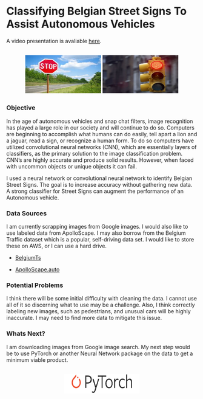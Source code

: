 # Classifying Belgian Street Signs To Assist Autonomous Vehicles

A video presentation is avaliable [here](https://www.youtube.com/watch?v=GQL7tAFc2aE).

## <center> <img src="images/Stop.jpeg" width="200" height="100" /> <img src="images/StopLight.jpg" width="200" height="100" /> </center>
    
### Objective 
In the age of autonomous vehicles and snap chat filters, image recognition has played a large role in our society and will continue to do so. Computers are beginning to accomplish what humans can do easily, tell apart a lion and a jaguar, read a sign, or recognize a human form. To do so computers have utilized convolutional neural networks (CNN), which are essentially layers of classifiers, as the primary solution to the image classification problem. CNN’s are highly accurate and produce solid results. However, when faced with uncommon objects or unique objects it can fail.

I used a neural network or convolutional neural network to identify Belgian Street Signs. The goal is to increase accuracy without gathering new data. A strong classifier for Street Signs can augment the performance of an Autonomous vehicle. 

### Data Sources
I am currently scrapping images from Google images. I would also like to use labeled data from ApolloScape. I may also borrow from the Belgium Traffic dataset which is a popular, self-driving data set. I would like to store these on AWS, or I can use a hard drive. 

- [BelgiumTs](https://btsd.ethz.ch/shareddata/)

- [ApolloScape.auto](http://apolloscape.auto/)

### Potential Problems
I think there will be some initial difficulty with cleaning the data. I cannot use all of it so discerning what to use may be a challenge. Also, I think correctly labeling new images, such as pedestrians, and unusual cars will be highly inaccurate. I may need to find more data to mitigate this issue. 

### Whats Next?
I am downloading images from Google image search. My next step would be to use PyTorch or another Neural Network package on the data to get a minimum viable product. 

## <center> <img src="images/PyTorch.png" width="200" height="50" />
